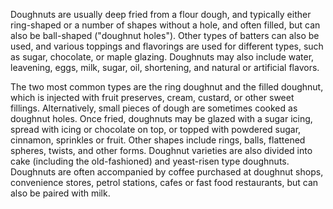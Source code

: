 Doughnuts are usually deep fried from a flour dough, and typically either ring-shaped or a number of shapes without a hole, and often filled, but can also be ball-shaped ("doughnut holes"). Other types of batters can also be used, and various toppings and flavorings are used for different types, such as sugar, chocolate, or maple glazing. Doughnuts may also include water, leavening, eggs, milk, sugar, oil, shortening, and natural or artificial flavors.

The two most common types are the ring doughnut and the filled doughnut, which is injected with fruit preserves, cream, custard, or other sweet fillings. Alternatively, small pieces of dough are sometimes cooked as doughnut holes. Once fried, doughnuts may be glazed with a sugar icing, spread with icing or chocolate on top, or topped with powdered sugar, cinnamon, sprinkles or fruit. Other shapes include rings, balls, flattened spheres, twists, and other forms. Doughnut varieties are also divided into cake (including the old-fashioned) and yeast-risen type doughnuts. Doughnuts are often accompanied by coffee purchased at doughnut shops, convenience stores, petrol stations, cafes or fast food restaurants, but can also be paired with milk.